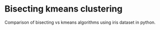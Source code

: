 # Bisecting kmeans clustering
Comparison of bisecting vs kmeans algorithms using iris dataset in python.
